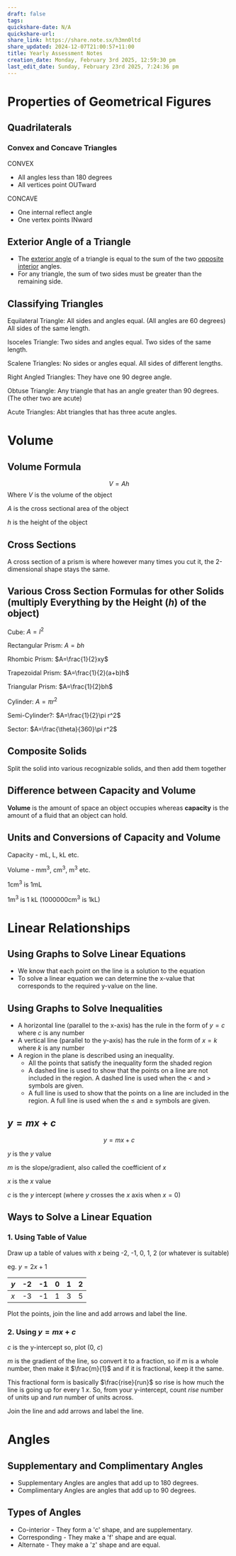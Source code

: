 ```yaml
---
draft: false
tags:
quickshare-date: N/A
quickshare-url: 
share_link: https://share.note.sx/h3mn0ltd
share_updated: 2024-12-07T21:00:57+11:00
title: Yearly Assessment Notes
creation_date: Monday, February 3rd 2025, 12:59:30 pm
last_edit_date: Sunday, February 23rd 2025, 7:24:36 pm
---
```


# Properties of Geometrical Figures

## Quadrilaterals

### Convex and Concave Triangles

CONVEX

- All angles less than 180 degrees
- All vertices point OUTward

CONCAVE

- One internal reflect angle
- One vertex points INward

## Exterior Angle of a Triangle

- The <u>exterior angle</u> of a triangle is equal to the sum of the two <u>opposite interior</u> angles.
- For any triangle, the sum of two sides must be greater than the remaining side.

## Classifying Triangles

Equilateral Triangle: All sides and angles equal. (All angles are 60 degrees) All sides of the same length.

Isoceles Triangle: Two sides and angles equal. Two sides of the same length.

Scalene Triangles: No sides or angles equal. All sides of different lengths.

Right Angled Triangles: They have one 90 degree angle.

Obtuse Triangle: Any triangle that has an angle greater than 90 degrees. (The other two are acute)

Acute Triangles: Abt triangles that has three acute angles.

# Volume

## Volume Formula

$$V=Ah$$Where $V$ is the volume of the object

$A$ is the cross sectional area of the object

$h$ is the height of the object

## Cross Sections

A cross section of a prism  is where however many times you cut it, the 2-dimensional shape stays the same.

## Various **Cross Section** Formulas for other Solids (multiply Everything by the Height ($h$) of the object)

Cube: $A=l^{2}$

Rectangular Prism: $A=bh$

Rhombic Prism: $A=\frac{1}{2}xy$

Trapezoidal Prism: $A=\frac{1}{2}(a+b)h$

Triangular Prism: $A=\frac{1}{2}bh$

Cylinder: $A=\pi r^2$

Semi-Cylinder?: $A=\frac{1}{2}\pi r^2$

Sector: $A=\frac{\theta}{360}\pi r^2$

## Composite Solids

Split the solid into various recognizable solids, and then add them together

## Difference between Capacity and Volume

**Volume** is the amount of space an object occupies whereas **capacity** is the amount of a fluid that an object can hold.

## Units and Conversions of Capacity and Volume

Capacity - mL, L, kL etc.

Volume - mm<sup>3</sup>, cm<sup>3</sup>, m<sup>3</sup> etc.

1cm<sup>3</sup> is 1mL

1m<sup>3</sup> is 1 kL (1000000cm<sup>3</sup> is 1kL)

# Linear Relationships

## Using Graphs to Solve Linear Equations

- We know that each point on the line is a solution to the equation
- To solve a linear equation we can determine the x-value that corresponds to the required y-value on the line.

## Using Graphs to Solve Inequalities

- A horizontal line (parallel to the x-axis) has the rule in the form of $y=c$ where $c$ is any number
- A vertical line (parallel to the y-axis) has the rule in the form of $x=k$ where $k$ is any number
- A region in the plane is described using an inequality.
 	- All the points that satisfy the inequality form the shaded region
 	- A dashed line is used to show that the points on a line are not included in the region. A dashed line is used when the < and > symbols are given.
 	- A full line is used to show that the points on a line are included in the region. A full line is used when the $\leq$ and $\geq$ symbols are given.

## $y=mx+c$

$$y=mx+c$$

$y$ is the $y$ value

$m$ is the slope/gradient, also called the coefficient of $x$

$x$ is the $x$ value

$c$ is the $y$ intercept (where $y$ crosses the $x$ axis when $x=0$)

## Ways to Solve a Linear Equation

### 1. Using Table of Value

Draw up a table of values with $x$ being -2, -1, 0, 1, 2 (or whatever is suitable)

eg. $y=2x+1$

| $y$ | -2  | -1  | 0   | 1   | 2   |
| --- | --- | --- | --- | --- | --- |
| $x$ | -3  | -1  | 1   | 3   | 5   |

Plot the points, join the line and add arrows and label the line.

### 2. Using $y=mx+c$

$c$ is the y-intercept so, plot (0, $c$)

$m$ is the gradient of the line, so convert it to a fraction, so if $m$ is a whole number, then make it $\frac{m}{1}$ and if it is fractional, keep it the same.

This fractional form is basically $\frac{rise}{run}$ so rise is how much the line is going up for every 1 $x$. So, from your y-intercept, count $rise$ number of units up and $run$ number of units across.

Join the line and add arrows and label the line.

# Angles

## Supplementary and Complimentary Angles

- Supplementary Angles are angles that add up to 180 degrees.
- Complimentary Angles are angles that add up to 90 degrees.

## Types of Angles

- Co-interior - They form a 'c' shape, and are supplementary.
- Corresponding - They make a 'f' shape and are equal.
- Alternate - They make a 'z' shape and are equal.
